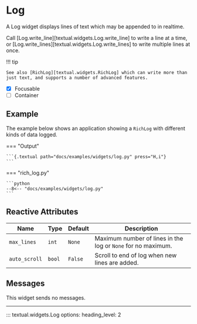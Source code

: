 # Log

A Log widget displays lines of text which may be appended to in realtime.

Call [Log.write_line][textual.widgets.Log.write_line] to write a line at a time, or [Log.write_lines][textual.widgets.Log.write_lines] to write multiple lines at once.

!!! tip

    See also [RichLog][textual.widgets.RichLog] which can write more than just text, and supports a number of advanced features.



- [X] Focusable
- [ ] Container

## Example

The example below shows an application showing a `RichLog` with different kinds of data logged.

=== "Output"

    ```{.textual path="docs/examples/widgets/log.py" press="H,i"}
    ```

=== "rich_log.py"

    ```python
    --8<-- "docs/examples/widgets/log.py"
    ```



## Reactive Attributes

| Name          | Type   | Default | Description                                                  |
| ------------- | ------ | ------- | ------------------------------------------------------------ |
| `max_lines`   | `int`  | `None`  | Maximum number of lines in the log or `None` for no maximum. |
| `auto_scroll` | `bool` | `False` | Scroll to end of log when new lines are added.               |


## Messages

This widget sends no messages.


---


::: textual.widgets.Log
    options:
      heading_level: 2
